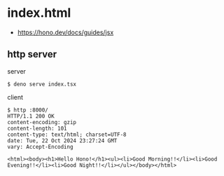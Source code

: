 # index.html

- https://hono.dev/docs/guides/jsx

## http server

server

```console
$ deno serve index.tsx
```

client

```console
$ http :8000/
HTTP/1.1 200 OK
content-encoding: gzip
content-length: 101
content-type: text/html; charset=UTF-8
date: Tue, 22 Oct 2024 23:27:24 GMT
vary: Accept-Encoding

<html><body><h1>Hello Hono!</h1><ul><li>Good Morning!!</li><li>Good Evening!!</li><li>Good Night!!</li></ul></body></html>
```
